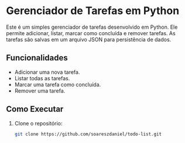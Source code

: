 # Gerenciador de Tarefas em Python

Este é um simples gerenciador de tarefas desenvolvido em Python. Ele permite adicionar, listar, marcar como concluída e remover tarefas. As tarefas são salvas em um arquivo JSON para persistência de dados.

## Funcionalidades

- Adicionar uma nova tarefa.
- Listar todas as tarefas.
- Marcar uma tarefa como concluída.
- Remover uma tarefa.

## Como Executar

1. Clone o repositório:
   ```bash
   git clone https://github.com/soareszdaniel/todo-list.git
